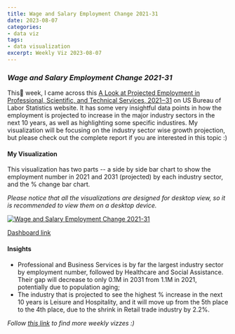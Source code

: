 ```yaml
---
title: Wage and Salary Employment Change 2021-31
date: 2023-08-07
categories:
- data viz
tags:
- data visualization
excerpt: Weekly Viz 2023-08-07
---
```


### *Wage and Salary Employment Change 2021-31*

This week, I came across this [A Look at Projected Employment in Professional, Scientific, and Technical Services, 2021‒31](report) on US Bureau of Labor Statistics website. It has some very insightful data points in how the employment is projected to increase in the major industry sectors in the next 10 years, as well as highlighting some specific industires. My visualization will be focusing on the industry sector wise growth projection, but please check out the complete report if you are interested in this topic :)  

#### My Visualization

This visualization has two parts -- a side by side bar chart to show the employment number in 2021 and 2031 (projected) by each industry sector, and the % change bar chart.  

*Please notice that all the visualizations are designed for desktop view, so it is recommended to view them on a desktop device.*  

<div class='tableauPlaceholder' id='viz1691471619447' style='position: relative'>
  <noscript><a href='#'>
    <img alt='Wage and Salary Employment Change 2021-31 ' src='https:&#47;&#47;public.tableau.com&#47;static&#47;images&#47;20&#47;20230807WageandSalaryEmploymentChange2021-31&#47;WageandSalaryEmploymentChange2021-31&#47;1_rss.png' style='border: none' />
  </a></noscript>
  <object class='tableauViz'  style='display:none;'>
    <param name='host_url' value='https%3A%2F%2Fpublic.tableau.com%2F' />
    <param name='embed_code_version' value='3' />
    <param name='site_root' value='' />
    <param name='name' value='20230807WageandSalaryEmploymentChange2021-31&#47;WageandSalaryEmploymentChange2021-31' />
    <param name='tabs' value='no' />
    <param name='toolbar' value='yes' />
    <param name='static_image' value='https:&#47;&#47;public.tableau.com&#47;static&#47;images&#47;20&#47;20230807WageandSalaryEmploymentChange2021-31&#47;WageandSalaryEmploymentChange2021-31&#47;1.png' />
    <param name='animate_transition' value='yes' />
    <param name='display_static_image' value='yes' />
    <param name='display_spinner' value='yes' />
    <param name='display_overlay' value='yes' />
    <param name='display_count' value='yes' />
    <param name='language' value='en-US' />
    <param name='filter' value='publish=yes' />
  </object></div>          
  <script type='text/javascript'>        
    var divElement = document.getElementById('viz1691471619447');            
    var vizElement = divElement.getElementsByTagName('object')[0];        
    if ( divElement.offsetWidth > 800 ) { vizElement.style.width='700px';vizElement.style.height='827px';} else if ( divElement.offsetWidth > 500 ) { vizElement.style.width='700px';vizElement.style.height='827px';} else { vizElement.style.width='100%';vizElement.style.height='727px';}          
    var scriptElement = document.createElement('script');            
    scriptElement.src = 'https://public.tableau.com/javascripts/api/viz_v1.js';     
    vizElement.parentNode.insertBefore(scriptElement, vizElement);            
  </script>  

[Dashboard link](https://public.tableau.com/views/20230807WageandSalaryEmploymentChange2021-31/WageandSalaryEmploymentChange2021-31?:language=en-US&publish=yes&:display_count=n&:origin=viz_share_link)
  
#### Insights
* Professional and Business Services is by far the largest industry sector by employment number, followed by Healthcare and Social Assistance. Their gap will decrease to only 0.1M in 2031 from 1.1M in 2021, potentially due to population aging;
* The industry that is projected to see the highest % increase in the next 10 years is Leisure and Hospitality, and it will move up from the 5th place to the 4th place, due to the shrink in Retail trade industry by 2.2%.     
  
*Follow [this link](https://yudong-94.github.io/personal-website/project/WeeklyViz2023/) to find more weekly vizzes :)*
